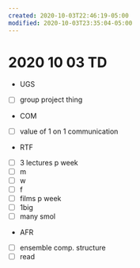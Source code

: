 ```yaml
---
created: 2020-10-03T22:46:19-05:00
modified: 2020-10-03T23:35:04-05:00
---
```


# 2020 10 03 TD

- UGS
 - [ ] group project thing
- COM
 - [ ] value of 1 on 1 communication
- RTF
 - [ ] 3 lectures p week
  - [ ] m
  - [ ] w
  - [ ] f
 - [ ] films p week
 - [ ] 1big
 - [ ] many smol
- AFR
 - [ ] ensemble comp. structure
 - [ ] read